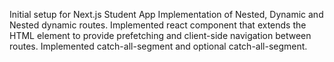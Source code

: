 Initial setup for Next.js Student App
Implementation of Nested, Dynamic and Nested dynamic routes.
Implemented <Link> react component that extends the HTML <a> element to provide prefetching and client-side navigation between routes.
Implemented catch-all-segment and optional catch-all-segment.